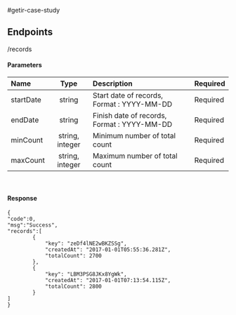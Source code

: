 #getir-case-study

## Endpoints
/records
</br>
<h4>Parameters</h4>
<table>
<thead>
<tr>
<th align="left">Name</th>
<th align="center">Type</th>
<th align="left">Description</th>
<th align="left">Required</th>
</tr>
</thead>
<tbody>
<tr>
<td align="left">startDate</td>
<td align="center">string</td>
<td align="left">Start date of records, Format : YYYY-MM-DD</td>
<td align="left">Required</td>
</tr>
<tr>
<td align="left">endDate</td>
<td align="center">string</td>
<td align="left">Finish date of records, Format : YYYY-MM-DD</td>
<td align="left">Required</td>
</tr>
<tr>
<td align="left">minCount</td>
<td align="center">string, integer</td>
<td align="left">Minimum number of total count</td>
<td align="left">Required</td>
</tr>
<tr>
<td align="left">maxCount</td>
<td align="center">string, integer</td>
<td align="left">Maximum number of total count</td>
<td align="left">Required</td>
</tr>
</tbody>
</table>
</br>
<h4>Response</h4>

```
{
"code":0,
"msg":"Success",
"records":[
        {
            "key": "zeDf4lNE2wBKZSSg",
            "createdAt": "2017-01-01T05:55:36.281Z",
            "totalCount": 2700
        },
        {
            "key": "LBM3PSG8JKx8YgWk",
            "createdAt": "2017-01-01T07:13:54.115Z",
            "totalCount": 2800
        }
]
}
```
